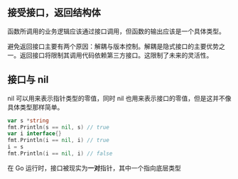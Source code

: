 ## 接受接口，返回结构体

函数所调用的业务逻辑应该通过接口调用，但函数的输出应该是一个具体类型。

避免返回接口主要有两个原因：解耦与版本控制。解耦是隐式接口的主要优势之一。返回接口将限制其调用代码依赖第三方接口。这限制了未来的灵活性。

## 接口与 nil

nil 可以用来表示指针类型的零值，同时 nil 也用来表示接口的零值，但是这并不像具体类型那样简单。

```go
var s *string
fmt.Println(s == nil, s) // true
var i interface{}
fmt.Println(i == nil, i) // true
i = s
fmt.Println(i == nil, i) // false
```

在 Go 运行时，接口被现实为**一对**指针，其中一个指向底层类型